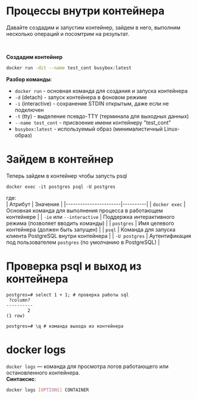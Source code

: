 # Процессы внутри контейнера

Давайте создадим и запустим контейнер, зайдем в него, выполним несколько операций и посомтрим на результат.  

<br>

**Создадим контейнер**
```bash
docker run -dit --name test_cont busybox:latest
```  
**Разбор команды**:  
- `docker run` - основная команда для создания и запуска контейнера  
- `-d` (detach) - запуск контейнера в фоновом режиме  
- `-i` (interactive) - сохранение STDIN открытым, даже если не подключен  
- `-t` (tty) - выделение псевдо-TTY (терминала для выходных данных)  
- `--name test_cont` - присвоение имени контейнеру "test_cont"  
- `busybox:latest` - используемый образ (минималистичный Linux-образ)    





# Зайдем в контейнер
Теперь зайдем в контейнер чтобы запусть psql  
```shell
docker exec -it postgres psql -U postgres  
```  
где:  
| Атрибут          | Значение |
|-----------------------|----------|
| `docker exec`         | Основная команда для выполнения процесса в работающем контейнере |
| `-iе` или `--interactive` | Поддержка интерактивного режима (позволяет вводить команды) |
| `postgres`           | Имя целевого контейнера (должен быть запущен) |
| `psql`               | Команда для запуска клиента PostgreSQL внутри контейнера |
| `-U postgres`        | Аутентификация под пользователем `postgres` (по умолчанию в PostgreSQL) |

# Проверка psql и выход из контейнера
```shell
postgres=# select 1 + 1; # проверка работы sql
 ?column?
----------
        2
(1 row)

postgres=# \q # команда выхода из контейнера
```

# docker logs
`docker logs` — команда для просмотра логов работающего или остановленного контейнера.  
**Синтаксис**:  
```bash
docker logs [OPTIONS] CONTAINER
```